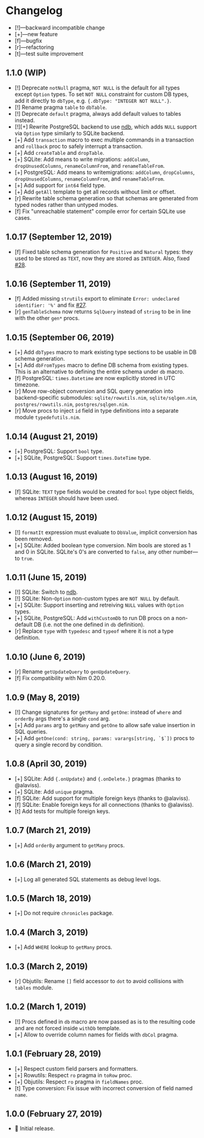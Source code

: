 # Changelog

-   [!]—backward incompatible change
-   [+]—new feature
-   [f]—bugfix
-   [r]—refactoring
-   [t]—test suite improvement

## 1.1.0 (WIP)

-   [!] Deprecate `notNull` pragma, `NOT NULL` is the default for all types except `Option` types. To set `NOT NULL` constraint for custom DB types, add it directly to `dbType`, e.g. `{.dbType: "INTEGER NOT NULL".}`.
-   [!] Rename pragma `table` to `dbTable`.
-   [!] Deprecate `default` pragma, always add default values to tables instead.
-   [!][+] Rewrite PostgreSQL backend to use [ndb](https://github.com/xzfc/ndb.nim), which adds `NULL` support via `Option` type similarly to SQLite backend.
-   [+] Add `transaction` macro to exec multiple commands in a transaction and `rollback` proc to safely interrupt a transaction.
-   [+] Add `createTable` and `dropTable`.
-   [+] SQLite: Add means to write migrations: `addColumn`, `dropUnusedColumns`, `renameColumnFrom`, and `renameTableFrom`.
-   [+] PostgreSQL: Add means to writemigrations: `addColumn`, `dropColumns`, `dropUnusedColumns`, `renameColumnFrom`, and `renameTableFrom`.
-   [+] Add support for `int64` field type.
-   [+] Add `getAll` template to get all records without limit or offset.
-   [r] Rewrite table schema generation so that schemas are generated from typed nodes rather than untyped modes.
-   [f] Fix "unreachable statement" compile error for certain SQLite use cases.


## 1.0.17 (September 12, 2019)

-   [f] Fixed table schema generation for `Positive` and `Natural` types: they used to be stored as `TEXT`, now they are stored as `INTEGER`. Also, fixed [#28](https://github.com/moigagoo/norm/issues/28).


## 1.0.16 (September 11, 2019)

-   [f] Added missing `strutils` export to eliminate `Error: undeclared identifier: '%'` and fix [#27](https://github.com/moigagoo/norm/issues/27).
-   [r] `genTableSchema` now returns `SqlQuery` instead of `string` to be in line with the other `gen*` procs.


## 1.0.15 (September 06, 2019)

-   [+] Add `dbTypes` macro to mark existing type sections to be usable in DB schema generation.
-   [+] Add `dbFromTypes` macro to define DB schema from existing types. This is an alternative to defining the entire schema under `db` macro.
-   [f] PostgreSQL: `times.Datetime` are now explicitly stored in UTC timezone.
-   [r] Move row-object conversion and SQL query generation into backend-specific submodules: `sqlite/rowutils.nim`, `sqlite/sqlgen.nim`, `postgres/rowutils.nim`, `postgres/sqlgen.nim`.
-   [r] Move procs to inject `id` field in type definitions into a separate module `typedefutils.nim`.


## 1.0.14 (August 21, 2019)

-   [+] PostgreSQL: Support `bool` type.
-   [+] SQLite, PostgreSQL: Support `times.DateTime` type.


## 1.0.13 (August 16, 2019)

-   [f] SQLite: `TEXT` type fields would be created for `bool` type object fields, whereas `INTEGER` should have been used.


## 1.0.12 (August 15, 2019)

-   [!] `formatIt` expression must evaluate to `DbValue`, implicit conversion has been removed.
-   [+] SQLite: Added boolean type conversion. Nim bools are stored as 1 and 0 in SQLite. SQLite's 0's are converted to `false`, any other number—to `true`.


## 1.0.11 (June 15, 2019)

-   [!] SQLite: Switch to [ndb](https://github.com/xzfc/ndb.nim).
-   [!] SQLite: Non-`Option` non-custom types are `NOT NULL` by default.
-   [+] SQLite: Support inserting and retreiving `NULL` values with `Option` types.
-   [+] SQLite, PostgreSQL: Add `withCustomDb` to run DB procs on a non-default DB (i.e. not the one defined in `db` definition).
-   [r] Replace `type` with `typedesc` and `typeof` where it is not a type definition.


## 1.0.10 (June 6, 2019)

-   [r] Rename `getUpdateQuery` to `genUpdateQuery`.
-   [f] Fix compatibility with Nim 0.20.0.


## 1.0.9 (May 8, 2019)

-   [!] Change signatures for `getMany` and `getOne`: instead of `where` and `orderBy` args there's a single `cond` arg.
-   [+] Add `params` arg to `getMany` and `getOne` to allow safe value insertion in SQL queries.
-   [+] Add ```getOne(cond: string, params: varargs[string, `$`])``` procs to query a single record by condition.


## 1.0.8 (April 30, 2019)

-   [+] SQLite: Add `{.onUpdate}` and `{.onDelete.}` pragmas (thanks to @alaviss).
-   [+] SQLite: Add `unique` pragma.
-   [f] SQLite: Add support for multiple foreign keys (thanks to @alaviss).
-   [f] SQLite: Enable foreign keys for all connections (thanks to @alaviss).
-   [t] Add tests for multiple foreign keys.


## 1.0.7 (March 21, 2019)

-   [+] Add `orderBy` argument to `getMany` procs.


## 1.0.6 (March 21, 2019)

-   [+] Log all generated SQL statements as debug level logs.


## 1.0.5 (March 18, 2019)

-   [+] Do not require `chronicles` package.


## 1.0.4 (March 3, 2019)

-   [+] Add `WHERE` lookup to `getMany` procs.


## 1.0.3 (March 2, 2019)

-   [r] Objutils: Rename `[]` field accessor to `dot` to avoid collisions with `tables` module.


## 1.0.2 (March 1, 2019)

-   [!] Procs defined in `db` macro are now passed as is to the resulting code and are not forced inside `withDb` template.
-   [+] Allow to override column names for fields with `dbCol` pragma.


## 1.0.1 (February 28, 2019)

-   [+] Respect custom field parsers and formatters.
-   [+] Rowutils: Respect `ro` pragma in `toRow` proc.
-   [+] Objutils: Respect `ro` pragma in `fieldNames` proc.
-   [t] Type conversion: Fix issue with incorrect conversion of field named `name`.


## 1.0.0 (February 27, 2019)

-   🎉 Initial release.
